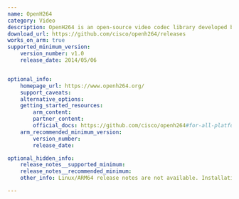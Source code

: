 ```yaml
---
name: OpenH264
category: Video
description: OpenH264 is an open-source video codec library developed by Cisco Systems that provides encoding and decoding of H.264 video streams.
download_url: https://github.com/cisco/openh264/releases
works_on_arm: true
supported_minimum_version:
    version_number: v1.0
    release_date: 2014/05/06


optional_info:
    homepage_url: https://www.openh264.org/
    support_caveats:
    alternative_options:
    getting_started_resources:
        arm_content:
        partner_content:
        official_docs: https://github.com/cisco/openh264#for-all-platforms
    arm_recommended_minimum_version:
        version_number:
        release_date:

optional_hidden_info:
    release_notes__supported_minimum:
    release_notes__recommended_minimum:
    other_info: Linux/ARM64 release notes are not available. Installation and testing are done via the [tar archive](https://github.com/cisco/openh264/releases/tag/v1.0).

---
```


